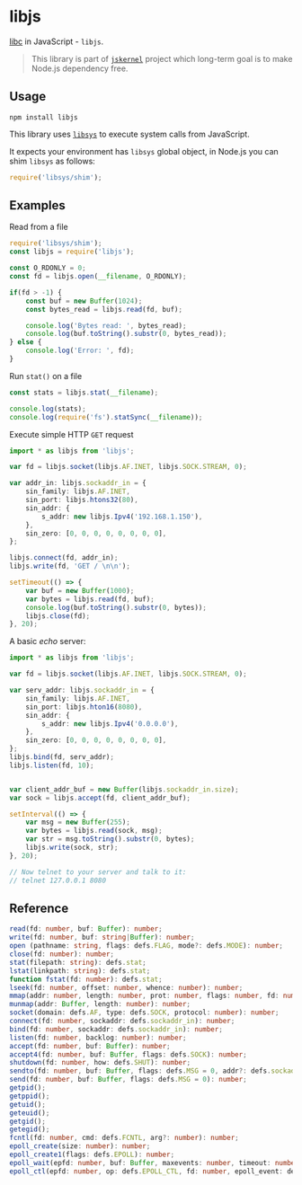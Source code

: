 # libjs

[libc](https://en.wikipedia.org/wiki/C_standard_library) in JavaScript - `libjs`.

> This library is part of [`jskernel`](http://www.npmjs.com/package/jskernel) project which long-term goal is to make Node.js dependency free.


## Usage

```shell
npm install libjs
```

This library uses [`libsys`](http://www.npmjs.com/package/libsys) to execute system calls from JavaScript.

It expects your environment has `libsys` global object, in Node.js you can shim `libsys` as follows:

```js
require('libsys/shim');
```


## Examples

Read from a file

```ts
require('libsys/shim');
const libjs = require('libjs');

const O_RDONLY = 0;
const fd = libjs.open(__filename, O_RDONLY);

if(fd > -1) {
    const buf = new Buffer(1024);
    const bytes_read = libjs.read(fd, buf);

    console.log('Bytes read: ', bytes_read);
    console.log(buf.toString().substr(0, bytes_read));
} else {
    console.log('Error: ', fd);
}
```

Run `stat()` on a file

```ts
const stats = libjs.stat(__filename);

console.log(stats);
console.log(require('fs').statSync(__filename));
```

Execute simple HTTP `GET` request

```ts
import * as libjs from 'libjs';

var fd = libjs.socket(libjs.AF.INET, libjs.SOCK.STREAM, 0);

var addr_in: libjs.sockaddr_in = {
    sin_family: libjs.AF.INET,
    sin_port: libjs.htons32(80),
    sin_addr: {
        s_addr: new libjs.Ipv4('192.168.1.150'),
    },
    sin_zero: [0, 0, 0, 0, 0, 0, 0, 0],
};

libjs.connect(fd, addr_in);
libjs.write(fd, 'GET / \n\n');

setTimeout(() => {
    var buf = new Buffer(1000);
    var bytes = libjs.read(fd, buf);
    console.log(buf.toString().substr(0, bytes));
    libjs.close(fd);
}, 20);
```

A basic *echo* server:

```ts
import * as libjs from 'libjs';

var fd = libjs.socket(libjs.AF.INET, libjs.SOCK.STREAM, 0);

var serv_addr: libjs.sockaddr_in = {
    sin_family: libjs.AF.INET,
    sin_port: libjs.hton16(8080),
    sin_addr: {
        s_addr: new libjs.Ipv4('0.0.0.0'),
    },
    sin_zero: [0, 0, 0, 0, 0, 0, 0, 0],
};
libjs.bind(fd, serv_addr);
libjs.listen(fd, 10);


var client_addr_buf = new Buffer(libjs.sockaddr_in.size);
var sock = libjs.accept(fd, client_addr_buf);

setInterval(() => {
    var msg = new Buffer(255);
    var bytes = libjs.read(sock, msg);
    var str = msg.toString().substr(0, bytes);
    libjs.write(sock, str);
}, 20);

// Now telnet to your server and talk to it:
// telnet 127.0.0.1 8080
```

## Reference

```ts
read(fd: number, buf: Buffer): number;
write(fd: number, buf: string|Buffer): number;
open (pathname: string, flags: defs.FLAG, mode?: defs.MODE): number;
close(fd: number): number;
stat(filepath: string): defs.stat;
lstat(linkpath: string): defs.stat;
function fstat(fd: number): defs.stat;
lseek(fd: number, offset: number, whence: number): number;
mmap(addr: number, length: number, prot: number, flags: number, fd: number, offset: number): number;
munmap(addr: Buffer, length: number): number;
socket(domain: defs.AF, type: defs.SOCK, protocol: number): number;
connect(fd: number, sockaddr: defs.sockaddr_in): number;
bind(fd: number, sockaddr: defs.sockaddr_in): number;
listen(fd: number, backlog: number): number;
accept(fd: number, buf: Buffer): number;
accept4(fd: number, buf: Buffer, flags: defs.SOCK): number;
shutdown(fd: number, how: defs.SHUT): number;
sendto(fd: number, buf: Buffer, flags: defs.MSG = 0, addr?: defs.sockaddr): number;
send(fd: number, buf: Buffer, flags: defs.MSG = 0): number;
getpid();
getppid();
getuid();
geteuid();
getgid();
getegid();
fcntl(fd: number, cmd: defs.FCNTL, arg?: number): number;
epoll_create(size: number): number;
epoll_create1(flags: defs.EPOLL): number;
epoll_wait(epfd: number, buf: Buffer, maxevents: number, timeout: number): number;
epoll_ctl(epfd: number, op: defs.EPOLL_CTL, fd: number, epoll_event: defs.epoll_event): number;
```

